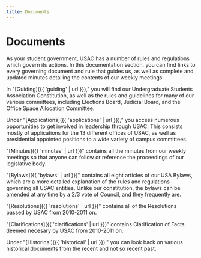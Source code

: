 ```yaml
---
title: Documents
---
```


# Documents

As your student government, USAC has a number of rules and regulations which govern its actions. In this documentation section, you can find links to every governing document and rule that guides us, as well as complete and updated minutes detailing the contents of our weekly meetings.

In "[Guiding]({{ 'guiding' | url }})," you will find our Undergraduate Students Association Constitution, as well as the rules and guidelines for many of our various committees, including Elections Board, Judicial Board, and the Office Space Allocation Committee.

Under "[Applications]({{ 'applications' | url }})," you access numerous opportunities to get involved in leadership through USAC. This consists mostly of applications for the 13 different offices of USAC, as well as presidential appointed positions to a wide variety of campus committees.

"[Minutes]({{ 'minutes' | url }})" contains all the minutes from our weekly meetings so that anyone can follow or reference the proceedings of our legislative body.

"[Bylaws]({{ 'bylaws' | url }})" contains all eight articles of our USA Bylaws, which are a more detailed explanation of the rules and regulations governing all USAC entities. Unlike our constitution, the bylaws can be amended at any time by a 2/3 vote of Council, and they frequently are.

"[Resolutions]({{ 'resolutions' | url }})" contains all of the Resolutions passed by USAC from 2010-2011 on.

"[Clarifications]({{ 'clarifications' | url }})" contains Clarification of Facts deemed necesary by USAC from 2010-2011 on.

Under "[Historical]({{ 'historical' | url }})," you can look back on various historical documents from the recent and not so recent past.
